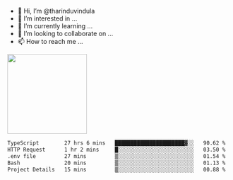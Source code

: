 - 👋 Hi, I’m @tharinduvindula
- 👀 I’m interested in ...
- 🌱 I’m currently learning ...
- 💞️ I’m looking to collaborate on ...
- 📫 How to reach me ...

<!---
tharinduvindula/tharinduvindula is a ✨ special ✨ repository because its `README.md` (this file) appears on your GitHub profile.
You can click the Preview link to take a look at your changes.
--->

<img height="180em" src="https://github-readme-stats.vercel.app/api?username=tharinduvindula&show_icons=true&hide_border=false&&count_private=true&include_all_commits=true" />


<!--START_SECTION:waka-->

```txt
TypeScript        27 hrs 6 mins   ██████████████████████▓░░   90.62 %
HTTP Request      1 hr 2 mins     █░░░░░░░░░░░░░░░░░░░░░░░░   03.50 %
.env file         27 mins         ▒░░░░░░░░░░░░░░░░░░░░░░░░   01.54 %
Bash              20 mins         ▒░░░░░░░░░░░░░░░░░░░░░░░░   01.13 %
Project Details   15 mins         ▒░░░░░░░░░░░░░░░░░░░░░░░░   00.88 %
```

<!--END_SECTION:waka-->
